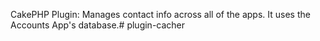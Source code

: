 CakePHP Plugin: Manages contact info across all of the apps. It uses the Accounts App's database.# plugin-cacher
